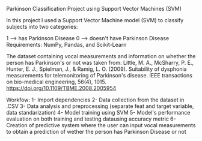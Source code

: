 Parkinson Classification Project using Support Vector Machines (SVM)

In this project I used a Support Vector Machine model (SVM) to classify subjects into two categories:

1 --> has Parkinson Disease
0 --> doesn't have Parkinson Disease
Requirements: NumPy, Pandas, and Scikit-Learn

The dataset containing vocal measurements and information on whether the person has Parkinson's or not was taken from: Little, M. A., McSharry, P. E., Hunter, E. J., Spielman, J., & Ramig, L. O. (2009). Suitability of dysphonia measurements for telemonitoring of Parkinson's disease. IEEE transactions on bio-medical engineering, 56(4), 1015. https://doi.org/10.1109/TBME.2008.2005954

Workfow: 1- Import dependencies 2- Data collection from the dataset in .CSV 3- Data analysis and preprocessing (separate feat and target variable, data standarization) 4- Model training using SVM 5- Model's performance evaluation on both training and testing datausing accuracy metric 6- Creation of predictive system where the user can input vocal measurements to obtain a prediction of wether the person has Parkinson Disease or not
